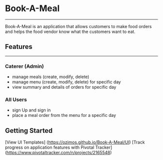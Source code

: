 # Book-A-Meal

---

Book-A-Meal is an application that allows customers to make food orders and helps the food
vendor know what the customers want to eat.

## Features

---

### Caterer (Admin)

* manage meals (create, modify, delete)
* manage menu (create, modify, delete) for specific day
* view summary and details of orders for specific day

### All Users

* sign Up and sign in
* place a meal order from the menu for a specific day

## Getting Started

[View UI Templates] (https://ozimos.github.io/Book-A-Meal/UI)
[Track progress on application features with Pivotal Tracker] (https://www.pivotaltracker.com/n/projects/2165548)